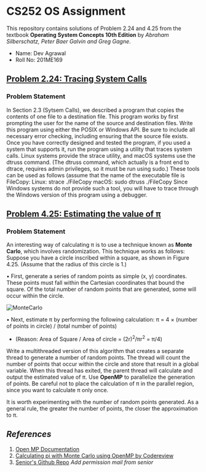 # CS252 OS Assignment
This repository contains solutions of Problem 2.24 and 4.25 from the textbook **Operating System Concepts 10th Edition** by _Abraham Silberschatz, Peter Baer Galvin and Greg Gagne_. 
- Name: Dev Agrawal 
- Roll No: 201ME169

## [Problem 2.24: Tracing System Calls](https://github.com/DevAgrawal04/OperatingSystems_Assignment_CS252/tree/main/Q_2.24)

### Problem Statement
In Section 2.3 (Sytsem Calls), we described a program that copies the contents of one file
to a destination file. This program works by first prompting the user for
the name of the source and destination files. Write this program using
either the POSIX or Windows API. Be sure to include all necessary error
checking, including ensuring that the source file exists.
Once you have correctly designed and tested the program, if you used
a system that supports it, run the program using a utility that traces system calls. Linux systems provide the strace utility, and macOS systems
use the dtruss command. (The dtruss command, which actually is a
front end to dtrace, requires admin privileges, so it must be run using
sudo.) These tools can be used as follows (assume that the name of the
executable file is FileCopy:
Linux:
strace ./FileCopy
macOS:
sudo dtruss ./FileCopy
Since Windows systems do not provide such a tool, you will have to
trace through the Windows version of this program using a debugger.

## [Problem 4.25: Estimating the value of π](https://github.com/DevAgrawal04/OperatingSystems_Assignment_CS252/tree/main/Q_4.25)

### Problem Statement
An interesting way of calculating π is to use a technique known as **Monte
Carlo**, which involves randomization. This technique works as follows:
Suppose you have a circle inscribed within a square, as shown in
Figure 4.25. (Assume that the radius of this circle is 1.)

• First, generate a series of random points as simple (x, y) coordinates.
These points must fall within the Cartesian coordinates that bound
the square. Of the total number of random points that are generated,
some will occur within the circle.

![MonteCarlo](https://media.geeksforgeeks.org/wp-content/uploads/MonteCarlo.png)

• Next, estimate π by performing the following calculation:
π = 4 × (number of points in circle) / (total number of points)
- (Reason: Area of Square / Area of circle = (2r)<sup>2</sup>/πr<sup>2</sup>  = π/4)

Write a multithreaded version of this algorithm that creates a separate
thread to generate a number of random points. The thread will count
the number of points that occur within the circle and store that result
in a global variable. When this thread has exited, the parent thread will
calculate and output the estimated value of π.
Use **OpenMP** to parallelize the generation of points. Be
careful not to place the calculation of π in the parallel region, since you
want to calculate π only once.

It is worth experimenting with the number of random points generated. As a general rule, the
greater the number of points, the closer the approximation to π.


## _References_
1. [Open MP Documentation](https://github.com/ResearchComputing/Documentation/blob/main/docs/programming/OpenMP-C.md)
2. [Calculating pi with Monte Carlo using OpenMP by Codereview](https://codereview.stackexchange.com/questions/256274/calculating-pi-with-monte-carlo-using-openmp)
3. [Senior's Github Repo](https://github.com/sankronaldo/CS-252-OS-Assignment)
_Add permission mail from senior_
